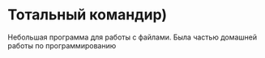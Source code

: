 # Тотальный командир)

Небольшая программа для работы с файлами. Была частью домашней работы по программированию
